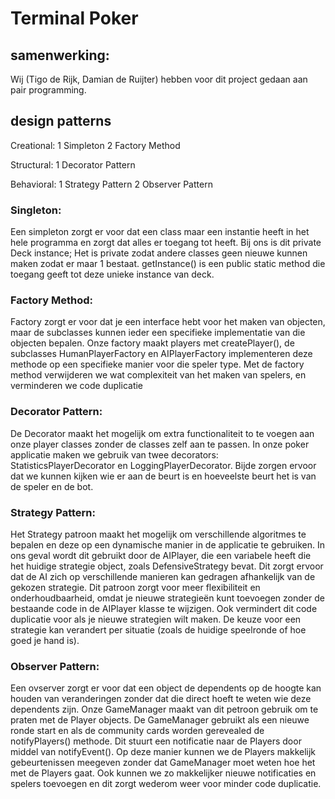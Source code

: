 # Terminal Poker

## samenwerking:

Wij (Tigo de Rijk, Damian de Ruijter) hebben voor dit project gedaan aan pair programming.

## design patterns 
Creational:
1 Simpleton
2 Factory Method

Structural:
1 Decorator Pattern

Behavioral:
1 Strategy Pattern
2 Observer Pattern


### Singleton:  
Een simpleton zorgt er voor dat een class maar een instantie heeft in het hele programma en zorgt dat alles er toegang tot heeft. Bij ons is dit private Deck instance;
Het is private zodat andere classes geen nieuwe kunnen maken zodat er maar 1 bestaat.
getInstance() is een public static method die toegang geeft tot deze unieke instance van deck.

### Factory Method: 
Factory zorgt er voor dat je een interface hebt voor het maken van objecten, maar de subclasses kunnen ieder een specifieke implementatie van die objecten bepalen.
Onze factory maakt players met createPlayer(), de subclasses HumanPlayerFactory en AIPlayerFactory implementeren deze methode op een specifieke manier voor die speler type.
Met de factory method verwijderen we wat complexiteit van het maken van spelers, en verminderen we code duplicatie

### Decorator Pattern:
De Decorator maakt het mogelijk om extra functionaliteit to te voegen aan onze player classes zonder de classes zelf aan te passen. In onze poker applicatie maken we gebruik van twee decorators: StatisticsPlayerDecorator en LoggingPlayerDecorator. Bijde zorgen ervoor dat we kunnen kijken wie er aan de beurt is en hoeveelste beurt het is van de speler en de bot. 

### Strategy Pattern:
Het Strategy patroon maakt het mogelijk om verschillende algoritmes te bepalen en deze op een dynamische manier in de applicatie te gebruiken. In ons geval wordt dit gebruikt door de AIPlayer, die een variabele heeft die het huidige strategie object, zoals DefensiveStrategy bevat. Dit zorgt ervoor dat de AI zich op verschillende manieren kan gedragen afhankelijk van de gekozen strategie. Dit patroon zorgt voor meer flexibiliteit en onderhoudbaarheid, omdat je nieuwe strategieën kunt toevoegen zonder de bestaande code in de AIPlayer klasse te wijzigen. Ook vermindert dit code duplicatie voor als je nieuwe strategien wilt maken.
De keuze voor een strategie kan verandert per situatie (zoals de huidige speelronde of hoe goed je hand is).

### Observer Pattern: 
Een ovserver zorgt er voor dat een object de dependents op de hoogte kan houden van veranderingen zonder dat die direct hoeft te weten wie deze dependents zijn.
Onze GameManager maakt van dit petroon gebruik om te praten met de Player objects.
De GameManager gebruikt als een nieuwe ronde start en als de community cards worden gerevealed de notifyPlayers() methode. Dit stuurt een notificatie naar de Players door middel van notifyEvent().
Op deze manier kunnen we de Players makkelijk gebeurtenissen meegeven zonder dat GameManager moet weten hoe het met de Players gaat.
Ook kunnen we zo makkelijker nieuwe notificaties en spelers toevoegen en dit zorgt wederom weer voor minder code duplicatie.



